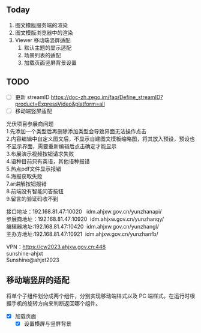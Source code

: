 ## Today

1. 图文模版服务端的渲染
2. 图文模版浏览器中的渲染
3. Viewer 移动端竖屏适配
	1. 默认主题的显示适配
	2. 场景列表的适配
	3. 加载页面竖屏背景设置

## TODO

- [ ] 更新 streamID https://doc-zh.zego.im/faq/Define_streamID?product=ExpressVideo&platform=all
- [ ] 移动端竖屏适配

光伏项目参展商问题  
1.先添加一个类型后再删除添加类型会导致界面无法操作点击  
2.内容编辑中自定义图文后，不显示自建图文模板缩略图，将其放入预设，预设也不显示界面，需要重新编辑后点击确定才能显示  
3.布展演示视频按钮请求失败  
4.语种目前只有英语，其他语种报错  
5.热点pdf文件显示报错  
6.海报获取失败  
7.ar讲解按钮报错  
8.前端没有智能问答按钮  
9.留言的验证码收不到

接口地址：192.168.81.47:10020   idm.ahjxw.gov.cn/yunzhanapi/  
参展商地址：192.168.81.47:10920  idm.ahjxw.gov.cn/yunzhanqy/  
编辑器地址:192.168.81.47:10420  idm.ahjxw.gov.cn/yunzhangl/  
主办方地址:192.168.81.47:10921  idm.ahjxw.gov.cn/yunzhanfb/  

VPN：https://cw2023.ahjxw.gov.cn:448  
sunshine-ahjxt  
Sunshine@ahjxt2023

## 移动端竖屏的适配

将单个子组件划分成两个组件，分别实现移动端样式以及 PC 端样式。在运行时根据手机的旋转方向来判断返回哪个组件。

- [x] 加载页面
	- [x] 设置横屏与竖屏背景